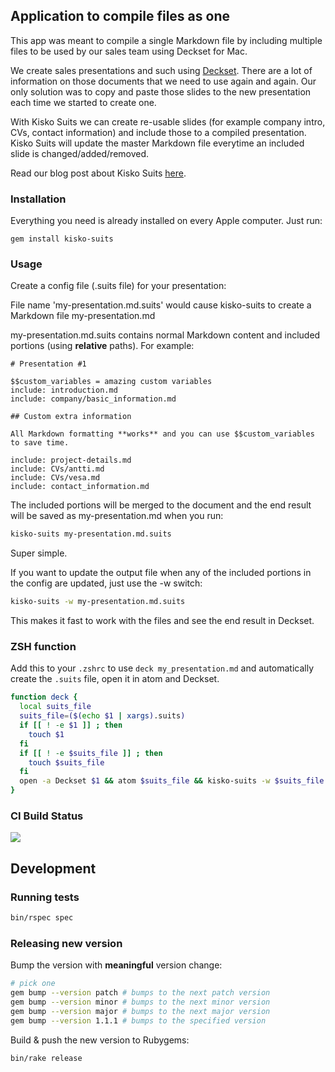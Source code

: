 ## Application to compile files as one

This app was meant to compile a single Markdown file by including multiple files to be used by our sales team using Deckset for Mac.

We create sales presentations and such using [Deckset](http://www.decksetapp.com/). There are a lot of information on those documents that we need to use again and again. Our only solution was to copy and paste those slides to the new presentation each time we started to create one.

With Kisko Suits we can create re-usable slides (for example company intro, CVs, contact information) and include those to a compiled presentation. Kisko Suits will update the master Markdown file everytime an included slide is changed/added/removed.

Read our blog post about Kisko Suits [here](http://www.kiskolabs.com/work/kisko-suits/).

### Installation

Everything you need is already installed on every Apple computer. Just run:

`gem install kisko-suits`

### Usage

Create a config file (.suits file) for your presentation:

File name 'my-presentation.md.suits' would cause kisko-suits to create a Markdown file my-presentation.md

my-presentation.md.suits contains normal Markdown content and included portions (using **relative** paths). For example:

```
# Presentation #1

$$custom_variables = amazing custom variables
include: introduction.md
include: company/basic_information.md

## Custom extra information

All Markdown formatting **works** and you can use $$custom_variables to save time.

include: project-details.md
include: CVs/antti.md
include: CVs/vesa.md
include: contact_information.md
```

The included portions will be merged to the document and the end result will be saved as my-presentation.md when you run:

```sh
kisko-suits my-presentation.md.suits
```

Super simple.

If you want to update the output file when any of the included portions in the config are updated, just use the -w switch:

```sh
kisko-suits -w my-presentation.md.suits
```

This makes it fast to work with the files and see the end result in Deckset.

### ZSH function

Add this to your `.zshrc` to use `deck my_presentation.md` and automatically create the `.suits` file, open it in atom and Deckset.

```zsh
function deck {
  local suits_file
  suits_file=($(echo $1 | xargs).suits)
  if [[ ! -e $1 ]] ; then
    touch $1
  fi
  if [[ ! -e $suits_file ]] ; then
    touch $suits_file
  fi
  open -a Deckset $1 && atom $suits_file && kisko-suits -w $suits_file
}
```

### CI Build Status

![](https://travis-ci.org/kiskolabs/kisko-suits.svg?branch=master)

## Development

### Running tests

```sh
bin/rspec spec
```

### Releasing new version

Bump the version with **meaningful** version change:

```sh
# pick one
gem bump --version patch # bumps to the next patch version
gem bump --version minor # bumps to the next minor version
gem bump --version major # bumps to the next major version
gem bump --version 1.1.1 # bumps to the specified version
```

Build & push the new version to Rubygems:

```sh
bin/rake release
```
